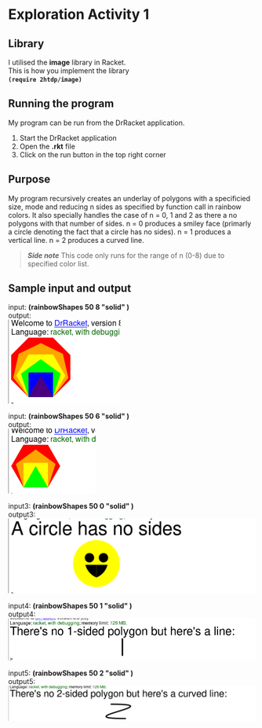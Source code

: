 # Exploration Activity 1


## Library
I utilised the **image** library in Racket.     
This is how you implement the library  
**`(require 2htdp/image)`**


## Running the program
My program can be run from the DrRacket application. 

  1. Start the DrRacket application 
  2. Open the **.rkt** file 
  3. Click on the run button in the top right corner
  
  
## Purpose
My program recursively creates an underlay of polygons with a specificied size, mode and reducing n sides as specified by function call in rainbow colors.
It also specially handles the case of n = 0, 1 and 2 as there a no polygons with that number of sides.
n = 0 produces a smiley face (primarly a circle denoting the fact that a circle has no sides).
n = 1 produces a vertical line.
n = 2 produces a curved line.

> ***Side note*** This code only runs for the range of n (0-8) due to specified color list.


## Sample input and output
input: **(rainbowShapes 50 8 "solid" )**   
output:    
![Screenshot](Sample1.png)

input: **(rainbowShapes 50 6 "solid" )**  
output:   
![Screenshot](Sample2.png)

input3: **(rainbowShapes 50 0 "solid" )**   
output3:     
![Screenshot](Sample3.png)

input4: **(rainbowShapes 50 1 "solid" )**   
output4:    
![Screenshot](Sample4.png)

input5: **(rainbowShapes 50 2 "solid" )**  
output5:    
![Screenshot](Sample5.png)


